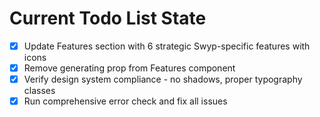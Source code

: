 <!-- DO NOT EDIT - Managed by todo_list tool -->
<!-- Updated: 2025-10-02T16:04:32.970Z -->

# Current Todo List State

- [x] Update Features section with 6 strategic Swyp-specific features with icons
- [x] Remove generating prop from Features component
- [x] Verify design system compliance - no shadows, proper typography classes
- [x] Run comprehensive error check and fix all issues
